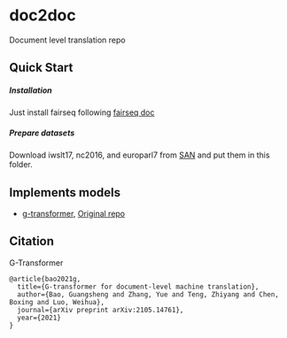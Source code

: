 # doc2doc
Document level translation repo

## Quick Start

##### Installation
Just install fairseq following [fairseq doc](./fairseq/README.md)

##### Prepare datasets
Download iwslt17, nc2016, and europarl7 from [SAN](https://github.com/sameenmaruf/selective-attn/tree/master/data) and put them in this folder.




## Implements models
- [g-transformer](https://aclanthology.org/2021.acl-long.267/), [Original repo](https://github.com/baoguangsheng/g-transformer)


## Citation
G-Transformer
```
@article{bao2021g,
  title={G-transformer for document-level machine translation},
  author={Bao, Guangsheng and Zhang, Yue and Teng, Zhiyang and Chen, Boxing and Luo, Weihua},
  journal={arXiv preprint arXiv:2105.14761},
  year={2021}
}
```
